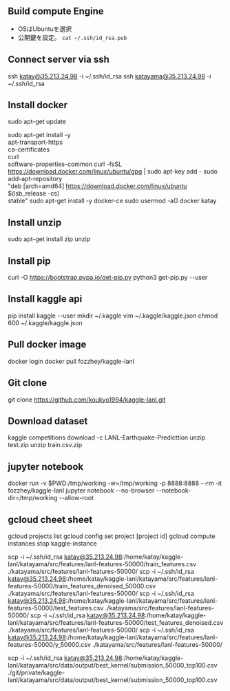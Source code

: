 ## Build compute Engine
- OSはUbuntuを選択
- 公開鍵を設定。 `cat ~/.ssh/id_rsa.pub`

## Connect server via ssh
ssh katay@35.213.24.98 -i ~/.ssh/id_rsa
ssh katayama@35.213.24.98 -i ~/.ssh/id_rsa

## Install docker
sudo apt-get update

sudo apt-get install -y \
    apt-transport-https \
    ca-certificates \
    curl \
    software-properties-common
curl -fsSL https://download.docker.com/linux/ubuntu/gpg | sudo apt-key add -
sudo add-apt-repository \
   "deb [arch=amd64] https://download.docker.com/linux/ubuntu \
   $(lsb_release -cs) \
   stable"
sudo apt-get install -y docker-ce
sudo usermod -aG docker katay

## Install unzip
sudo apt-get install zip unzip

## Install pip
curl -O https://bootstrap.pypa.io/get-pip.py
python3 get-pip.py --user

## Install kaggle api
pip install kaggle --user
mkdir ~/.kaggle
vim ~/.kaggle/kaggle.json
chmod 600 ~/.kaggle/kaggle.json

## Pull docker image
docker login
docker pull fozzhey/kaggle-lanl

## Git clone
git clone https://github.com/koukyo1994/kaggle-lanl.git

## Download dataset
kaggle competitions download -c LANL-Earthquake-Predicttion
unzip test.zip
unzip train.csv.zip

## jupyter notebook
docker run -v $PWD:/tmp/working -w=/tmp/working -p 8888:8888 --rm -it fozzhey/kaggle-lanl jupyter notebook --no-browser --notebook-dir=/tmp/working --allow-root

## gcloud cheet sheet
gcloud projects list
gcloud config set project [project id]
gcloud compute instances stop kaggle-instance

scp -i ~/.ssh/id_rsa katay@35.213.24.98:/home/katay/kaggle-lanl/katayama/src/features/lanl-features-50000/train_features.csv ./katayama/src/features/lanl-features-50000/
scp -i ~/.ssh/id_rsa katay@35.213.24.98:/home/katay/kaggle-lanl/katayama/src/features/lanl-features-50000/train_features_denoised_50000.csv ./katayama/src/features/lanl-features-50000/
scp -i ~/.ssh/id_rsa katay@35.213.24.98:/home/katay/kaggle-lanl/katayama/src/features/lanl-features-50000/test_features.csv ./katayama/src/features/lanl-features-50000/
scp -i ~/.ssh/id_rsa katay@35.213.24.98:/home/katay/kaggle-lanl/katayama/src/features/lanl-features-50000/test_features_denoised.csv ./katayama/src/features/lanl-features-50000/
scp -i ~/.ssh/id_rsa katay@35.213.24.98:/home/katay/kaggle-lanl/katayama/src/features/lanl-features-50000/y_50000.csv ./katayama/src/features/lanl-features-50000/

scp -i ~/.ssh/id_rsa katay@35.213.24.98:/home/katay/kaggle-lanl/katayama/src/data/output/best_kernel/submission_50000_top100.csv ./git/private/kaggle-lanl/katayama/src/data/output/best_kernel/submission_50000_top100.csv
